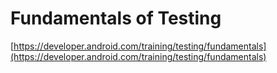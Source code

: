 # Fundamentals of Testing

[https://developer.android.com/training/testing/fundamentals](https://developer.android.com/training/testing/fundamentals)
